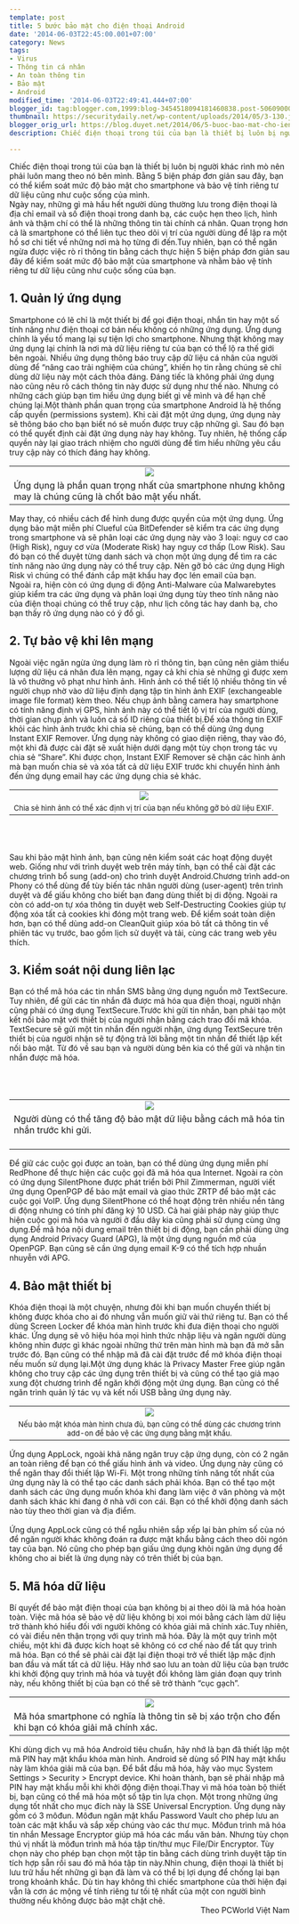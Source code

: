 ```yaml
---
template: post
title: 5 bước bảo mật cho điện thoại Android
date: '2014-06-03T22:45:00.001+07:00'
category: News
tags:
- Virus
- Thông tin cá nhân
- An toàn thông tin
- Bảo mật
- Android
modified_time: '2014-06-03T22:49:41.444+07:00'
blogger_id: tag:blogger.com,1999:blog-3454518094181460838.post-5060900093636239366
thumbnail: https://securitydaily.net/wp-content/uploads/2014/05/3-130.jpg
blogger_orig_url: https://blog.duyet.net/2014/06/5-buoc-bao-mat-cho-ien-thoai-android.html
description: Chiếc điện thoại trong túi của bạn là thiết bị luôn bị người khác rình mò nên phải luôn mang theo nó bên mình. Bằng 5 biện pháp đơn giản sau đây, bạn có thể kiểm soát mức độ bảo mật cho smartphone và bảo vệ tính riêng tư dữ liệu cũng như cuộc sống của mình.

---
```


Chiếc điện thoại trong túi của bạn là thiết bị luôn bị người khác rình mò nên phải luôn mang theo nó bên mình. Bằng 5 biện pháp đơn giản sau đây, bạn có thể kiểm soát mức độ bảo mật cho smartphone và bảo vệ tính riêng tư dữ liệu cũng như cuộc sống của mình.<br /><a name='more'></a>Ngày nay, những gì mà hầu hết người dùng thường lưu trong điện thoại là địa chỉ email và số điện thoại trong danh bạ, các cuộc hẹn theo lịch, hình ảnh và thậm chí có thể là những thông tin tài chính cá nhân. Quan trọng hơn cả là smartphone có thể liên tục theo dõi vị trí của người dùng để lập ra một hồ sơ chi tiết về những nơi mà họ từng đi đến.Tuy nhiên, bạn có thể ngăn ngừa được việc rò rỉ thông tin bằng cách thực hiện 5 biện pháp đơn giản sau đây để kiểm soát mức độ bảo mật của smartphone và nhằm bảo vệ tính riêng tư dữ liệu cũng như cuộc sống của bạn.<br /><h2>1. Quản lý ứng dụng</h2>Smartphone có lẽ chỉ là một thiết bị để gọi điện thoại, nhắn tin hay một số tính năng như điện thoại cơ bản nếu không có những ứng dụng. Ứng dụng chính là yếu tố mang lại sự tiện lợi cho smartphone. Nhưng thật không may ứng dụng lại chính là nơi mà dữ liệu riêng tư của bạn có thể lộ ra thế giới bên ngoài. Nhiều ứng dụng thông báo truy cập dữ liệu cá nhân của người dùng để “nâng cao trải nghiệm của chúng”, khiến họ tin rằng chúng sẽ chỉ dùng dữ liệu này một cách thỏa đáng. Đáng tiếc là không phải ứng dụng nào cũng nêu rõ cách thông tin này được sử dụng như thế nào. Nhưng có những cách giúp bạn tìm hiểu ứng dụng biết gì về mình và để hạn chế chúng lại.Một thành phần quan trọng của smartphone Android là hệ thống cấp quyền (permissions system). Khi cài đặt một ứng dụng, ứng dụng này sẽ thông báo cho bạn biết nó sẽ muốn được truy cập những gì. Sau đó bạn có thể quyết định cài đặt ứng dụng này hay không. Tuy nhiên, hệ thống cấp quyền này lại giao trách nhiệm cho người dùng để tìm hiểu những yêu cầu truy cập này có thích đáng hay không.<br /><table align="center" cellpadding="0" cellspacing="0" class="tr-caption-container" style="margin-left: auto; margin-right: auto; text-align: center;"><tbody><tr><td style="text-align: center;"><a href="https://securitydaily.net/wp-content/uploads/2014/05/1-178.jpg" style="margin-left: auto; margin-right: auto;"><img src="https://securitydaily.net/wp-content/uploads/2014/05/1-178.jpg" /></a></td></tr><tr><td class="tr-caption" style="text-align: center;"><div style="font-size: medium; text-align: start;">Ứng dụng là phần quan trọng nhất của smartphone nhưng không may là chúng cũng là chốt bảo mật yếu nhất.</div></td></tr></tbody></table>May thay, có nhiều cách để hình dung được quyền của một ứng dụng. Ứng dụng bảo mật miễn phí Clueful của BitDefender sẽ kiểm tra các ứng dụng trong smartphone và sẽ phân loại các ứng dụng này vào 3 loại: nguy cơ cao (High Risk), nguy cơ vừa (Moderate Risk) hay nguy cơ thấp (Low Risk). Sau đó bạn có thể duyệt từng danh sách và chọn một ứng dụng để tìm ra các tính năng nào ứng dụng này có thể truy cập. Nên gỡ bỏ các ứng dụng High Risk vì chúng có thể đánh cắp mật khẩu hay đọc lén email của bạn.<br />Ngoài ra, hiện còn có ứng dụng di động Anti-Malware của Malwarebytes giúp kiểm tra các ứng dụng và phân loại ứng dụng tùy theo tính năng nào của điện thoại chúng có thể truy cập, như lịch công tác hay danh bạ, cho bạn thấy rõ ứng dụng nào có ý đồ gì.<br /><h2>2. Tự bảo vệ khi lên mạng</h2>Ngoài việc ngăn ngừa ứng dụng làm rò rỉ thông tin, bạn cũng nên giảm thiểu lượng dữ liệu cá nhân đưa lên mạng, ngay cả khi chia sẻ những gì được xem là vô thưởng vô phạt như hình ảnh. Hình ảnh có thể tiết lộ nhiều thông tin về người chụp nhờ vào dữ liệu định dạng tập tin hình ảnh EXIF (exchangeable image file format) kèm theo. Nếu chụp ảnh bằng camera hay smartphone có tính năng định vị GPS, hình ảnh này có thể tiết lộ vị trí của người dùng, thời gian chụp ảnh và luôn cả số ID riêng của thiết bị.Để xóa thông tin EXIF khỏi các hình ảnh trước khi chia sẻ chúng, bạn có thể dùng ứng dụng Instant EXIF Remover. Ứng dụng này không có giao diện riêng, thay vào đó, một khi đã được cài đặt sẽ xuất hiện dưới dạng một tùy chọn trong tác vụ chia sẻ “Share”. Khi được chọn, Instant EXIF Remover sẽ chặn các hình ảnh mà bạn muốn chia sẻ và xóa tất cả dữ liệu EXIF trước khi chuyển hình ảnh đến ứng dụng email hay các ứng dụng chia sẻ khác.<br /><table align="center" cellpadding="0" cellspacing="0" class="tr-caption-container" style="margin-left: auto; margin-right: auto; text-align: center;"><tbody><tr><td style="text-align: center;"><a href="https://securitydaily.net/wp-content/uploads/2014/05/2-164.jpg" style="margin-left: auto; margin-right: auto;"><img src="https://securitydaily.net/wp-content/uploads/2014/05/2-164.jpg" /></a></td></tr><tr><td class="tr-caption" style="text-align: center;"><span style="font-size: small; text-align: start;">Chia sẻ hình ảnh có thể xác định vị trí của bạn nếu không gỡ bỏ dữ liệu EXIF.</span></td></tr></tbody></table><br /><br /><br />Sau khi bảo mật hình ảnh, bạn cũng nên kiểm soát các hoạt động duyệt web. Giống như với trình duyệt web trên máy tính, bạn có thể cài đặt các chương trình bổ sung (add-on) cho trình duyệt Android.Chương trình add-on Phony có thể dùng để tùy biến tác nhân người dùng (user-agent) trên trình duyệt và để giấu không cho biết bạn đang dùng thiết bị di động. Ngoài ra còn có add-on tự xóa thông tin duyệt web Self-Destructing Cookies giúp tự động xóa tất cả cookies khi đóng một trang web. Để kiểm soát toàn diện hơn, bạn có thể dùng add-on CleanQuit giúp xóa bỏ tất cả thông tin về phiên tác vụ trước, bao gồm lịch sử duyệt và tải, cùng các trang web yêu thích.<br /><h2>3. Kiểm soát nội dung liên lạc</h2>Bạn có thể mã hóa các tin nhắn SMS bằng ứng dụng nguồn mở TextSecure. Tuy nhiên, để gửi các tin nhắn đã được mã hóa qua điện thoại, người nhận cũng phải có ứng dụng TextSecure.Trước khi gửi tin nhắn, bạn phải tạo một kết nối bảo mật với thiết bị của người nhận bằng cách trao đổi mã khóa. TextSecure sẽ gửi một tin nhắn đến người nhận, ứng dụng TextSecure trên thiết bị của người nhận sẽ tự động trả lời bằng một tin nhắn để thiết lập kết nối bảo mật. Từ đó về sau bạn và người dùng bên kia có thể gửi và nhận tin nhắn được mã hóa.<br /><br /><br /><br /><table align="center" cellpadding="0" cellspacing="0" class="tr-caption-container" style="margin-left: auto; margin-right: auto; text-align: center;"><tbody><tr><td style="text-align: center;"><a href="https://securitydaily.net/wp-content/uploads/2014/05/3-130.jpg" style="margin-left: auto; margin-right: auto;"><img src="https://securitydaily.net/wp-content/uploads/2014/05/3-130.jpg" /></a></td></tr><tr><td class="tr-caption" style="text-align: center;"><div style="font-size: medium; text-align: start;">Người dùng có thể tăng độ bảo mật dữ liệu bằng cách mã hóa tin nhắn trước khi gửi.</div><div><br /></div></td></tr></tbody></table>Để giữ các cuộc gọi được an toàn, bạn có thể dùng ứng dụng miễn phí RedPhone để thực hiện các cuộc gọi đã mã hóa qua Internet. Ngoài ra còn có ứng dụng SilentPhone được phát triển bởi Phil Zimmerman, người viết ứng dụng OpenPGP để bảo mật email và giao thức ZRTP để bảo mật các cuộc gọi VoIP. Ứng dụng SilentPhone có thể hoạt động trên nhiều nền tảng di động nhưng có tính phí đăng ký 10 USD. Cả hai giải pháp này giúp thực hiện cuộc gọi mã hóa và người ở đầu dây kia cũng phải sử dụng cùng ứng dụng.Để mã hóa nội dung email trên thiết bị di động, bạn cần phải dùng ứng dụng Android Privacy Guard (APG), là một ứng dụng nguồn mở của OpenPGP. Bạn cũng sẽ cần ứng dụng email K-9 có thể tích hợp nhuần nhuyễn với APG.<br /><h2>4. Bảo mật thiết bị</h2>Khóa điện thoại là một chuyện, nhưng đôi khi bạn muốn chuyển thiết bị không được khóa cho ai đó nhưng vẫn muốn giữ vài thứ riêng tư. Bạn có thể dùng Screen Locker để khóa màn hình trước khi đưa điện thoại cho người khác. Ứng dụng sẽ vô hiệu hóa mọi hình thức nhập liệu và ngăn người dùng không nhìn được gì khác ngoài những thứ trên màn hình mà bạn đã mở sẵn trước đó. Bạn cũng có thể nhập mã đã cài đặt trước để mở khóa điện thoại nếu muốn sử dụng lại.Một ứng dụng khác là Privacy Master Free giúp ngăn không cho truy cập các ứng dụng trên thiết bị và cũng có thể tạo giả mạo xung đột chương trình để ngăn khởi động một ứng dụng. Bạn cũng có thể ngăn trình quản lý tác vụ và kết nối USB bằng ứng dụng này.<br /><table align="center" cellpadding="0" cellspacing="0" class="tr-caption-container" style="margin-left: auto; margin-right: auto; text-align: center;"><tbody><tr><td style="text-align: center;"><a href="https://securitydaily.net/wp-content/uploads/2014/05/4-91.jpg" style="margin-left: auto; margin-right: auto;"><img src="https://securitydaily.net/wp-content/uploads/2014/05/4-91.jpg" /></a></td></tr><tr><td class="tr-caption" style="text-align: center;"><span style="font-size: small; text-align: start;">Nếu bảo mật khóa màn hình chưa đủ, bạn cũng có thể dùng các chương trình add-on để bảo vệ các ứng dụng bằng mật khẩu.</span></td></tr></tbody></table>Ứng dụng AppLock, ngoài khả năng ngăn truy cập ứng dụng, còn có 2 ngăn an toàn riêng để bạn có thể giấu hình ảnh và video. Ứng dụng này cũng có thể ngăn thay đổi thiết lập Wi-Fi. Một trong những tính năng tốt nhất của ứng dụng này là có thể tạo các danh sách phải khóa. Bạn có thể tạo một danh sách các ứng dụng muốn khóa khi đang làm việc ở văn phòng và một danh sách khác khi đang ở nhà với con cái. Bạn có thể khởi động danh sách nào tùy theo thời gian và địa điểm.<br /><br />Ứng dụng AppLock cũng có thể ngẫu nhiên sắp xếp lại bàn phím số của nó để ngăn người khác không đoán ra được mật khẩu bằng cách theo dõi ngón tay của bạn. Nó cũng cho phép bạn giấu ứng dụng khỏi ngăn ứng dụng để không cho ai biết là ứng dụng này có trên thiết bị của bạn.<br /><h2>5. Mã hóa dữ liệu</h2>Bí quyết để bảo mật điện thoại của bạn không bị ai theo dõi là mã hóa hoàn toàn. Việc mã hóa sẽ bảo vệ dữ liệu không bị xoi mói bằng cách làm dữ liệu trở thành khó hiểu đối với người không có khóa giải mã chính xác.Tuy nhiên, có vài điều nên thận trọng với quy trình mã hóa. Đây là một quy trình một chiều, một khi đã được kích hoạt sẽ không có cơ chế nào để tắt quy trình mã hóa. Bạn có thể sẽ phải cài đặt lại điện thoại trở về thiết lập mặc định ban đầu và mất tất cả dữ liệu. Hãy nhớ sao lưu an toàn dữ liệu của bạn trước khi khởi động quy trình mã hóa và tuyệt đối không làm gián đoạn quy trình này, nếu không thiết bị của bạn có thể sẽ trở thành “cục gạch”.<br /><table align="center" cellpadding="0" cellspacing="0" class="tr-caption-container" style="margin-left: auto; margin-right: auto; text-align: center;"><tbody><tr><td style="text-align: center;"><a href="https://securitydaily.net/wp-content/uploads/2014/05/5-89.jpg" style="margin-left: auto; margin-right: auto;"><img src="https://securitydaily.net/wp-content/uploads/2014/05/5-89.jpg" /></a></td></tr><tr><td class="tr-caption" style="text-align: center;"><div style="font-size: medium; text-align: start;">Mã hóa smartphone có nghĩa là thông tin sẽ bị xáo trộn cho đến khi bạn có khóa giải mã chính xác.</div></td></tr></tbody></table>Khi dùng dịch vụ mã hóa Android tiêu chuẩn, hãy nhớ là bạn đã thiết lập một mã PIN hay mật khẩu khóa màn hình. Android sẽ dùng số PIN hay mật khẩu này làm khóa giải mã của bạn. Để bắt đầu mã hóa, hãy vào mục System Settings &gt; Security &gt; Encrypt device. Khi hoàn thành, bạn sẽ phải nhập mã PIN hay mật khẩu mỗi khi khởi động điện thoại.Thay vì mã hóa toàn bộ thiết bị, bạn cũng có thể mã hóa một số tập tin lựa chọn. Một trong những ứng dụng tốt nhất cho mục đích này là SSE Universal Encryption. Ứng dụng này gồm có 3 môđun. Môđun ngăn mật khẩu Password Vault cho phép lưu an toàn các mật khẩu và sắp xếp chúng vào các thư mục. Môđun trình mã hóa tin nhắn Message Encryptor giúp mã hóa các mẩu văn bản. Nhưng tùy chọn thú vị nhất là môđun trình mã hóa tập tin/thư mục File/Dir Encryptor. Tùy chọn này cho phép bạn chọn một tập tin bằng cách dùng trình duyệt tập tin tích hợp sẵn rồi sau đó mã hóa tập tin này.Nhìn chung, điện thoại là thiết bị lưu trữ hầu hết những gì bạn đã làm và có thể bị lợi dụng để chống lại bạn trong khoảnh khắc. Dù tin hay không thì chiếc smartphone của thời hiện đại vẫn là cơn ác mộng về tính riêng tư tồi tệ nhất của một con người bình thường nếu không được bảo mật chặt chẽ.<br /><div style="text-align: right;">Theo PCWorld Việt Nam</div>